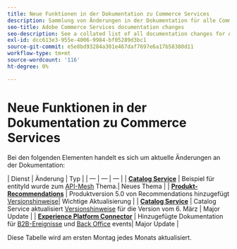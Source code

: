 ```yaml
---
title: Neue Funktionen in der Dokumentation zu Commerce Services
description: Sammlung von Änderungen in der Dokumentation für alle Commerce-Dienste
seo-title: Adobe Commerce Services documentation changes
seo-description: See a collated list of all documentation changes for Adobe Commerce Services and integration services.
exl-id: dcc613e3-955e-4006-9984-bf05289d3bc1
source-git-commit: e5e8bd93284a301e467daf7697e6a17b58380d11
workflow-type: tm+mt
source-wordcount: '116'
ht-degree: 0%

---
```


# Neue Funktionen in der Dokumentation zu Commerce Services

Bei den folgenden Elementen handelt es sich um aktuelle Änderungen an der Dokumentation:

| Dienst | Änderung | Typ | | — | — | — | | [**Catalog Service**](../catalog-service/guide-overview.md) | Beispiel für entityId wurde zum [API-Mesh](../catalog-service/mesh.md) Thema.| Neues Thema | | [**Produkt-Recommendations**](../product-recommendations/guide-overview.md) | Produktversion 5.0 von Recommendations hinzugefügt [Versionshinweise](../product-recommendations/release-notes.md)| Wichtige Aktualisierung | | [**Catalog Service**](../catalog-service/guide-overview.md) | Catalog Service aktualisiert [Versionshinweise](../catalog-service/release-notes.md) für die Version vom 6. März | Major Update | | [**Experience Platform Connector**](../experience-platform-connector/overview.md) | Hinzugefügte Dokumentation für [B2B-Ereignisse](https://experienceleague.adobe.com/docs/commerce-merchant-services/experience-platform-connector/event-forwarding/events.html#b2b-events) und [Back Office](https://experienceleague.adobe.com/docs/commerce-merchant-services/experience-platform-connector/event-forwarding/events.html#back-office-events) events| Major Update |

Diese Tabelle wird am ersten Montag jedes Monats aktualisiert.
